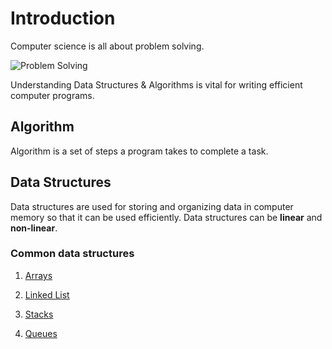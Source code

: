 # Introduction

Computer science is all about problem solving.

![Problem Solving](https://github.com/isandeepbansal/data-structures-and-algorithms/blob/main/assets/computer-science.svg)

Understanding Data Structures & Algorithms is vital for writing efficient computer programs.

## Algorithm

Algorithm is a set of steps a program takes to complete a task.

## Data Structures

Data structures are used for storing and organizing data in computer memory so that it can be used efficiently. Data structures can be **linear** and **non-linear**.

### Common data structures

1. [Arrays](https://github.com/isandeepbansal/data-structures-and-algorithms/tree/main/data-structures/01-array)

2. [Linked List](https://github.com/isandeepbansal/data-structures-and-algorithms/tree/main/data-structures/02-linked-list)

3. [Stacks](https://github.com/isandeepbansal/data-structures-and-algorithms/tree/main/data-structures/03-stack)

4. [Queues](https://github.com/isandeepbansal/data-structures-and-algorithms/tree/main/data-structures/04-queue)
